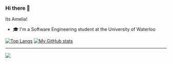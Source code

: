 ### Hi there 👋

Its Amelia!
- 🎓 I'm a Software Engineering student at the University of Waterloo

<!--
Projects I'm working on now:
- 🛍️ Web app (details to be released later 🤫)
- 🎮 Unity game (details to be released later 🫢)
-->

[![Top Langs](https://github-readme-stats.vercel.app/api/top-langs/?username=Amelia1110&layout=donut&theme=radical)](https://github.com/Amelia1110/github-readme-stats) [![My GitHub stats](https://github-readme-stats.vercel.app/api?username=Amelia1110&hide_rank=true&theme=radical)](https://github.com/Amelia1110/github-readme-stats)

---
[![](https://visitcount.itsvg.in/api?id=Amelia1110&icon=0&color=6)](https://visitcount.itsvg.in)

<!--
**Amelia1110/Amelia1110** is a ✨ _special_ ✨ repository because its `README.md` (this file) appears on your GitHub profile.

Here are some ideas to get you started:

- 🔭 I’m currently working on ...
- 🌱 I’m currently learning ...
- 👯 I’m looking to collaborate on ...
- 🤔 I’m looking for help with ...
- 💬 Ask me about ...
- 📫 How to reach me: ...
- 😄 Pronouns: ...
- ⚡ Fun fact: ...
-->
